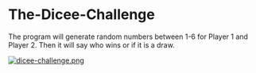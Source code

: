 # The-Dicee-Challenge

The program will generate random numbers between 1-6 for Player 1 and Player 2. Then it will say who wins or if it is a draw. 

[![dicee-challenge.png](https://i.postimg.cc/MHDs59hT/dicee-challenge.png)](https://postimg.cc/H8r4s9WD)
